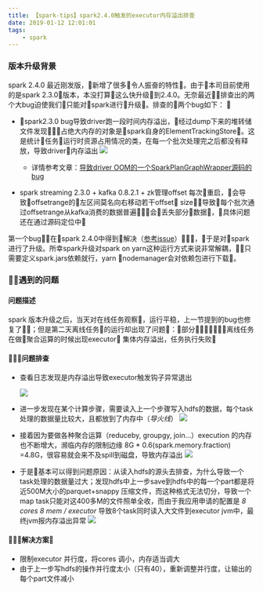 ```yaml
---
title: 【spark-tips】spark2.4.0触发的executor内存溢出排查
date: 2019-01-12 12:01:01
tags:
	- spark
---
```


### 版本升级背景

spark 2.4.0 最近刚发版，新增了很多令人振奋的特性。由于本司目前使用的是spark 2.3.0版本，本没打算这么快升级到2.4.0。无奈最近排查出的两个大bug迫使我们只能对spark进行升级。排查的两个bug如下：

- spark2.3.0 bug导致driver跑一段时间内存溢出，经过dump下来的堆转储文件发现占绝大内存的对象是spark自身的ElementTrackingStore。这是统计任务运行时资源占用情况的类，在每一个批次处理完之后都没有释放，导致driver内存溢出 
    ![](http://imgs.wanhb.cn/memory.png)

    - 详情参考文章：[导致driver OOM的一个SparkPlanGraphWrapper源码的bug](https://www.cnblogs.com/bethunebtj/p/9103547.html)
- spark streaming 2.3.0 + kafka 0.8.2.1 + zk管理offset 每次重启，会导致offsetrange的左区间莫名向右移动若干offset size，导致每个批次通过offsetrange从kafka消费的数据普遍会丢失部分数据，具体问题还在通过源码定位中

第一个bug在spark 2.4.0中得到解决（[参考issue](https://issues.apache.org/jira/browse/SPARK-23670)），于是对spark进行了升级。所幸spark升级对spark on yarn这种运行方式来说非常解耦，只需要定义spark.jars依赖就行，yarn nodemanager会对依赖包进行下载。

### 遇到的问题

#### 问题描述
spark 版本升级之后，当天对在线任务观察，运行平稳，上一节提到的bug也修复了；但是第二天离线任务的运行却出现了问题：部分离线任务在做聚合运算的时候出现executor 集体内存溢出，任务执行失败

#### 问题排查

- 查看日志发现是内存溢出导致executor触发钩子异常退出

    ![](http://imgs.wanhb.cn/spark_1.png)

- 进一步发现在某个计算步骤，需要读入上一个步骤写入hdfs的数据，每个task处理的数据量比较大，且都放到了内存中（*导火线*）
    ![](http://imgs.wanhb.cn/spark_2.png)

- 接着因为要做各种聚合运算（reduceby, groupgy, join…）execution 的内存也不断增大，濒临内存的限制边缘 8G * 0.6(spark.memory.fraction) =4.8G，很容易就会来不及spill到磁盘，导致内存溢出
    ![](http://imgs.wanhb.cn/spark_2.png)

- 于是基本可以得到问题原因：从读入hdfs的源头去排查，为什么导致一个task处理的数据量过大；发现hdfs中上一步save到hdfs中的每一个part都是将近500M大小的parquet+snappy 压缩文件，而这种格式无法切分，导致一个map task只能对这400多M的文件照单全收，而由于我应用申请的配置是 *8 cores 8 mem / executor* 导致8个task同时读入大文件到executor jvm中，最终jvm报内存溢出异常
    ![](http://imgs.wanhb.cn/spark_4.png)

#### 解决方案
- 限制executor 并行度，将cores 调小，内存适当调大
- 由于上一步写hdfs的操作并行度太小（只有40），重新调整并行度，让输出的每个part文件减小